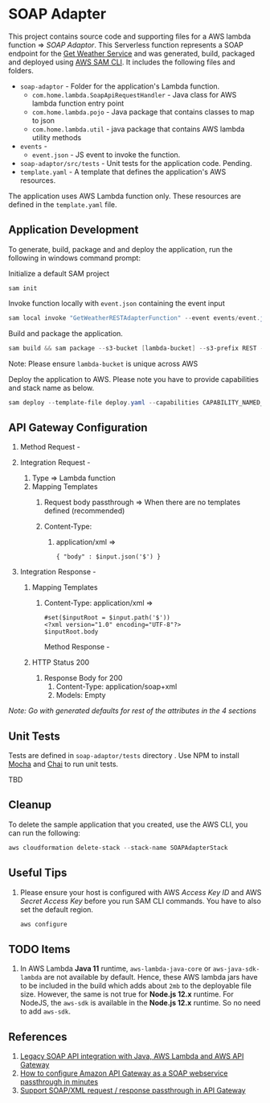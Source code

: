 # SOAP Adapter

This project contains source code and supporting files for a AWS lambda function => *SOAP Adaptor*. This Serverless function represents a SOAP endpoint for the [Get Weather Service](https://github.com/hbagchi/aws-lambda-integration/tree/master/GetWeatherService) and was generated, build, packaged and deployed using [AWS SAM CLI](https://docs.aws.amazon.com/serverless-application-model/index.html). It includes the following files and folders.

- `soap-adaptor` - Folder for the application's Lambda function.
  - `com.home.lambda.SoapApiRequestHandler` - Java class for AWS lambda function entry point
  - `com.home.lambda.pojo` - Java package that contains classes to map to json
  - `com.home.lambda.util` - java package that contains AWS lambda utility methods
- `events` - 
  - `event.json` - JS event to invoke the function.
- `soap-adaptor/src/tests` - Unit tests for the application code. Pending.
- `template.yaml` - A template that defines the application's AWS resources.

The application uses AWS Lambda function only. These resources are defined in the `template.yaml` file.

## Application Development

To generate, build, package and and deploy the application, run the following in windows command prompt:

Initialize a default SAM project

```shell
sam init
```

Invoke function locally with `event.json` containing the event input

```powershell
sam local invoke "GetWeatherRESTAdapterFunction" --event events/event.json
```

Build and package the application. 

```powershell
sam build && sam package --s3-bucket [lambda-bucket] --s3-prefix REST --output-template-file deploy.yaml
```

Note: Please ensure `lambda-bucket` is unique across AWS  

Deploy the application to AWS. Please note you have to provide capabilities and stack name as below.

```powershell
sam deploy --template-file deploy.yaml --capabilities CAPABILITY_NAMED_IAM --stack-name SOAPAdapterStack
```

## API Gateway Configuration

1. Method Request - 

2. Integration Request - 

   1. Type => Lambda function
   2. Mapping Templates
      1. Request body passthrough => When there are no templates defined (recommended)
      2. Content-Type: 
         
         1. application/xml => 
         
            ```velocity
            { "body" : $input.json('$') }
            ```
         
            

3. Integration Response - 

   1. Mapping Templates

      1. Content-Type: application/xml => 

         ```velocity
         #set($inputRoot = $input.path('$'))
         <?xml version="1.0" encoding="UTF-8"?>
         $inputRoot.body
         ```
         
         Method Response - 

   1. HTTP Status 200
      1. Response Body for 200
         1. Content-Type: application/soap+xml
         2. Models: Empty


*Note:  Go with generated defaults for rest of the attributes in the 4 sections*

## Unit Tests

Tests are defined in `soap-adaptor/tests` directory . Use NPM to install [Mocha](https://mochajs.org/) and [Chai](https://www.chaijs.com/) to run unit tests.

TBD

## Cleanup

To delete the sample application that you created, use the AWS CLI, you can run the following:

```powershell
aws cloudformation delete-stack --stack-name SOAPAdapterStack
```

## Useful Tips

1. Please ensure your host is configured with AWS *Access Key ID* and AWS *Secret Access Key* before you run SAM CLI commands. You have to also set the default region.

   ```powershell
   aws configure
   ```


## TODO Items

1. In AWS Lambda **Java 11** runtime, `aws-lambda-java-core` or `aws-java-sdk-lambda` are not available by default. Hence, these AWS lambda jars have to be included in the build which adds about `2mb` to the deployable file size. However, the same is not true for **Node.js 12.x** runtime. For NodeJS, the `aws-sdk` is available in the **Node.js 12.x** runtime. So no need to add `aws-sdk`. 

## References

1. [Legacy SOAP API integration with Java, AWS Lambda and AWS API Gateway](https://blog.codecentric.de/en/2016/12/serverless-soap-legacy-api-integration-java-aws-lambda-aws-api-gateway/)
2. [How to configure Amazon API Gateway as a SOAP webservice passthrough in minutes](https://www.rubix.nl/blogs/how-configure-amazon-api-gateway-soap-webservice-passthrough-minutes/)
3. [Support SOAP/XML request / response passthrough in API Gateway](https://forums.aws.amazon.com/thread.jspa?threadID=236702)